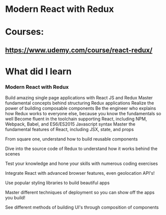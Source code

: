 # Modern React with Redux 

# Courses: 
## https://www.udemy.com/course/react-redux/

# What did I learn

### Modern React with Redux 

Build amazing single page applications with React JS and Redux
Master fundamental concepts behind structuring Redux applications
Realize the power of building composable components
Be the engineer who explains how Redux works to everyone else, because you know the fundamentals so well
Become fluent in the toolchain supporting React, including NPM, Webpack, Babel, and ES6/ES2015 Javascript syntax
Master the fundamental features of React, including JSX, state, and props

From square one, understand how to build reusable components

Dive into the source code of Redux to understand how it works behind the scenes

Test your knowledge and hone your skills with numerous coding exercises

Integrate React with advanced browser features, even geolocation API's!

Use popular styling libraries to build beautiful apps

Master different techniques of deployment so you can show off the apps you build!

See different methods of building UI's through composition of components

